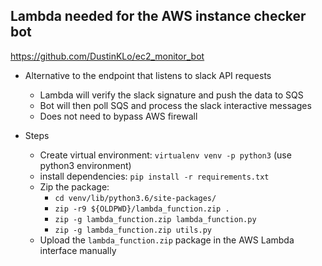 ## Lambda needed for the AWS instance checker bot

https://github.com/DustinKLo/ec2_monitor_bot

- Alternative to the endpoint that listens to slack API requests
    - Lambda will verify the slack signature and push the data to SQS
    - Bot will then poll SQS and process the slack interactive messages
    - Does not need to bypass AWS firewall

- Steps
    - Create virtual environment: `virtualenv venv -p python3` (use python3 environment)
    - install dependencies: `pip install -r requirements.txt`
    - Zip the package:
        - `cd venv/lib/python3.6/site-packages/`
        - `zip -r9 ${OLDPWD}/lambda_function.zip .`
        - `zip -g lambda_function.zip lambda_function.py`
        - `zip -g lambda_function.zip utils.py`
    - Upload the `lambda_function.zip` package in the AWS Lambda interface manually 
       